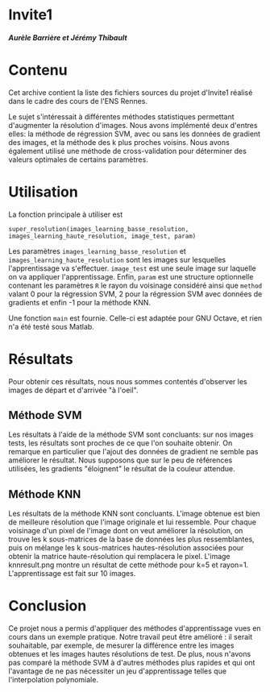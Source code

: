 # Invite1

##### Aurèle Barrière et Jérémy Thibault

# Contenu
Cet archive contient la liste des fichiers sources du projet d'Invite1 réalisé
dans le cadre des cours de l'ENS Rennes.

Le sujet s'intéressait à différentes méthodes statistiques permettant d'augmenter
la résolution d'images. Nous avons implémenté deux d'entres elles: la méthode de
régression SVM, avec ou sans les données de gradient des images, et la méthode des
k plus proches voisins. Nous avons également utilisé une méthode de cross-validation
pour déterminer des valeurs optimales de certains paramètres.

# Utilisation
La fonction principale à utiliser est
```
super_resolution(images_learning_basse_resolution, images_learning_haute_resolution, image_test, param)
```

Les paramètres `images_learning_basse_resolution` et `images_learning_haute_resolution`
sont les images sur lesquelles l'apprentissage va s'effectuer. `image_test` est une
seule image sur laquelle on va appliquer l'apprentissage. Enfin, `param` est une
structure optionnelle contenant les paramètres `R` le rayon du voisinage considéré
ainsi que `method` valant 0 pour la régression SVM, 2 pour la régression SVM avec
données de gradients et enfin -1 pour la méthode KNN.

Une fonction `main` est fournie. Celle-ci est adaptée pour GNU Octave, et rien n'a été testé sous Matlab.

# Résultats
Pour obtenir ces résultats, nous nous sommes contentés d'observer les images de départ
et d'arrivée "à l'oeil".

## Méthode SVM
Les résultats à l'aide de la méthode SVM sont concluants: sur nos images tests, les résultats
sont proches de ce que l'on souhaite obtenir.
On remarque en particulier que l'ajout des données de gradient ne semble pas améliorer le résultat. Nous supposons que sur le peu de références utilisées, les gradients "éloignent" le résultat de la couleur attendue.

## Méthode KNN
Les résultats de la méthode KNN sont concluants. L'image obtenue est bien de meilleure résolution que l'image originale et lui ressemble. Pour chaque voisinage d'un pixel de l'image dont on veut améliorer la résolution, on trouve les k sous-matrices de la base de données les plus ressemblantes, puis on mélange les k sous-matrices hautes-résolution associées pour obtenir la matrice haute-résolution qui remplacera le pixel. L'image knnresult.png montre un résultat de cette méthode pour k=5 et rayon=1. L'apprentissage est fait sur 10 images.

# Conclusion
Ce projet nous a permis d'appliquer des méthodes d'apprentissage vues en cours
dans un exemple pratique.
Notre travail peut être amélioré : il serait souhaitable, par exemple, de mesurer
la différence entre les images obtenues et les images hautes résolutions de test.
De plus, nous n'avons pas comparé la méthode SVM à d'autres méthodes plus rapides
et qui ont l'avantage de ne pas nécessiter un jeu d'apprentissage telles que
l'interpolation polynomiale.
